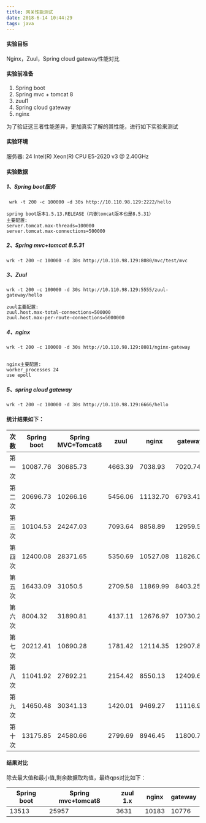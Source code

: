 ```yaml
---
title: 网关性能测试
date: 2018-6-14 10:44:29
tags: java
---
```


#### 实验目标
Nginx，Zuul，Spring cloud gateway性能对比

#### 实验前准备
1. Spring boot
2. Spring mvc + tomcat 8
3. zuul1
4. Spring cloud gateway
5. nginx


为了验证这三者性能差异，更加真实了解的其性能，进行如下实验来测试

#### 实验环境
服务器: 24  Intel(R) Xeon(R) CPU E5-2620 v3 @ 2.40GHz

<!-- more -->
#### 实验数据
##### 1、Spring boot服务


```
 wrk -t 200 -c 100000 -d 30s http://10.110.98.129:2222/hello

```

```
spring boot版本1.5.13.RELEASE（内嵌tomcat版本也是8.5.31）
主要配置:
server.tomcat.max-threads=100000
server.tomcat.max-connections=500000
```
##### 2、Spring mvc+tomcat 8.5.31 


```
wrk -t 200 -c 100000 -d 30s http://10.110.98.129:8080/mvc/test/mvc
```

##### 3、Zuul

```
wrk -t 200 -c 100000 -d 30s http://10.110.98.129:5555/zuul-gateway/hello
```


```
zuul主要配置:
zuul.host.max-total-connections=500000
zuul.host.max-per-route-connections=5000000
```

##### 4、nginx
```
wrk -t 200 -c 100000 -d 30s http://10.110.98.129:8081/nginx-gateway
 
```


```
nginx主要配置:
worker_processes 24
use epoll
```


##### 5、spring cloud gateway

```
wrk -t 200 -c 100000 -d 30s http://10.110.98.129:6666/hello
```

#### 统计结果如下：

次数   |Spring boot|  Spring MVC+Tomcat8  |zuul     | nginx    | gateway
---    |---        | ---                  | ---     | ---      | ---
第一次 | 10087.76  | 30685.73             | 4663.39 | 7038.93  | 7020.74
第二次 | 20696.73   | 10266.16             |5456.06 | 11132.70 | 6793.41
第三次 | 10104.53  | 24247.03             |7093.64 | 8858.89  | 12959.54
第四次 | 12400.08   | 28371.65             |5350.69 | 10527.08 | 11826.07
第五次 | 16433.09  | 31050.5              |2709.58 | 11869.99  | 8403.25
第六次 | 8004.32  | 31890.81             |4137.11 | 12676.97  | 10730.24 
第七次 | 20212.41   | 10690.28             |1781.42 | 12114.35 | 12907.86
第八次 | 11041.92  | 27692.21             |2154.42 | 8550.13  | 12409.69
第九次 | 14650.48  | 30341.13             |1420.01 | 9469.27  | 11116.90
第十次 | 13175.85  | 24580.66             |2799.69 | 8946.45  | 11800.71

#### 结果对比

除去最大值和最小值,剩余数据取均值，最终qps对比如下：

Spring boot| Spring mvc+tomcat8 | zuul 1.x | nginx | gateway
---        |---                 |---       |---    | ---
 13513     |    25957           |  3631    | 10183  |  10776

 
